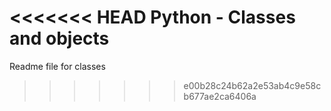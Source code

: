 <<<<<<< HEAD
Python - Classes and objects
=======
Readme file for classes
>>>>>>> e00b28c24b62a2e53ab4c9e58cb677ae2ca6406a
